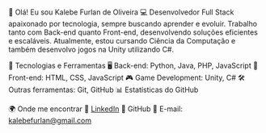👋 Olá! Eu sou Kalebe Furlan de Oliveira
💻 Desenvolvedor Full Stack apaixonado por tecnologia, sempre buscando aprender e evoluir. Trabalho tanto com Back-end quanto Front-end, desenvolvendo soluções eficientes e escaláveis. Atualmente, estou cursando Ciência da Computação e também desenvolvo jogos na Unity utilizando C#.

🚀 Tecnologias e Ferramentas
🖥️ Back-end: Python, Java, PHP, JavaScript
🎨 Front-end: HTML, CSS, JavaScript
🎮 Game Development: Unity, C#
🛠️ Outras ferramentas: Git, GitHub
📊 Estatísticas do GitHub

🌍 Onde me encontrar
🔗 [LinkedIn](https://www.linkedin.com/in/kalebe-furlan-de-oliveira-b1b92a219/)
🔗 GitHub
📧 E-mail: kalebefurlan@gmail.com


